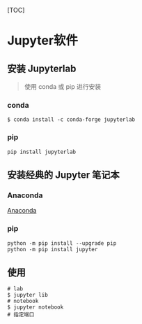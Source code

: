 [TOC]

# Jupyter软件

> 

## 安装 Jupyterlab

> 使用 conda 或 pip 进行安装

### conda

```shell
$ conda install -c conda-forge jupyterlab
```

### pip

```shell
pip install jupyterlab
```

## 安装经典的 Jupyter 笔记本

### Anaconda

[Anaconda](https://www.anaconda.com/distribution/)

### pip

```shell
python -m pip install --upgrade pip
python -m pip install jupyter
```

## 使用

```shell
# lab
$ jupyter lib
# notebook
$ jupyter notebook
# 指定端口
```

